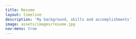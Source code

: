 ```yaml
---
title: Resume
layout: timeline
description: 'My background, skills and accomplishments'
image: assets/images/resume.jpg
nav-menu: true
---
```


<!-- Main -->
<div id="main">

</div>
